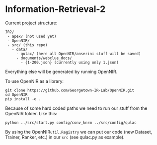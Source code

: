 # Information-Retrieval-2

Current project structure:
```
IR2/
 - apex/ (not used yet)
 - OpenNIR/
 - src/ (this repo)
   - data/
     - qulac/ (here all OpenNIR/anserini stuff will be saved)
     - documents/webclue_docs/
       - {1-200.json} (currently using only 1.json)
```
Everything else will be generated by running OpenNIR.

To use OpenNIR as a library:
```
git clone https://github.com/Georgetown-IR-Lab/OpenNIR.git
cd OpenNIR
pip install -e .
```
Because of some hard coded paths we need to run our stuff from the OpenNIR folder. Like this:
``` 
python ../src/start.py config/conv_knrm ../src/config/qulac
```
By using the OpenNIR`util.Registry` we can put our code (new Dataset, Trainer, Ranker, etc.) in our `src` (see qulac.py as example).
